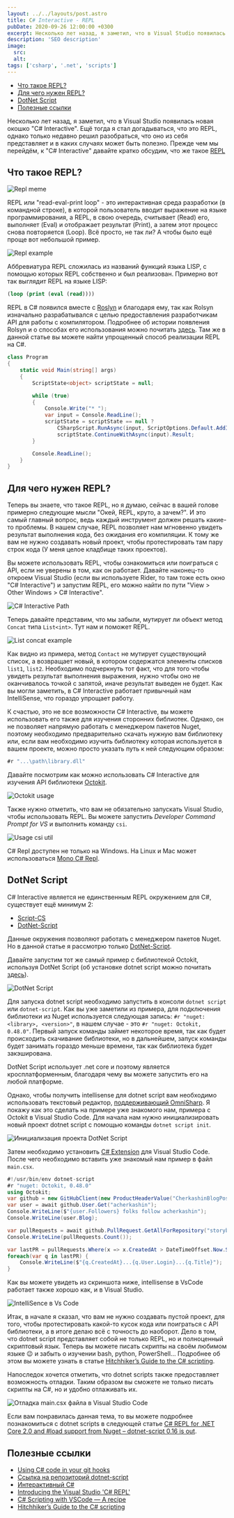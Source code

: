 ```yaml
---
layout: ../../layouts/post.astro
title: C# Interactive - REPL
pubDate: 2020-09-26 12:00:00 +0300
excerpt: Несколько лет назад, я заметил, что в Visual Studio появилась новая окошко "C# Interactive". Eщё тогда я стал догадываться, что это REPL, однако только недавно решил разобраться, что оно из себя представляет и в каких случаях может быть полезно. Прежде чем мы перейдём, к "С# Interactive" давайте кратко обсудим, что же такое REPL.
description: 'SEO description'
image:
  src:
  alt:
tags: ['csharp', '.net', 'scripts']
---
```


- [Что такое REPL?](#что-такое-repl)
- [Для чего нужен REPL?](#для-чего-нужен-repl)
- [DotNet Script](#dotnet-script)
- [Полезные ссылки](#полезные-ссылки)

Несколько лет назад, я заметил, что в Visual Studio появилась новая окошко "C# Interactive". Eщё тогда я стал догадываться, что это REPL, однако только недавно решил разобраться, что оно из себя представляет и в каких случаях может быть полезно. Прежде чем мы перейдём, к "С# Interactive" давайте кратко обсудим, что же такое [REPL](https://en.wikipedia.org/wiki/Read%E2%80%93eval%E2%80%93print_loop)

## Что такое REPL?

<div class="centering">

![Repl meme](/public/csharp-repl/repl-meme.png)

</div>

REPL или "read-eval-print loop" - это интерактивная среда разработки (в командной строке), в которой пользователь вводит выражение на языке программирования, а REPL, в свою очередь, считывает (Read) его, выполняет (Eval) и отображает результат (Print), а затем этот процесс снова повторяется (Loop). Всё просто, не так ли? А чтобы было ещё проще вот небольшой пример.

<div class="centering">

![Repl example](/public/csharp-repl/repl-example.gif)

</div>

Аббревиатура REPL сложилась из названий функций языка LISP, с помощью которых REPL собственно и был реализован. Примерно вот так выглядит REPL на языке LISP:

```clojure
(loop (print (eval (read))))
```

REPL в C# появился вместе с [Roslyn](<https://en.wikipedia.org/wiki/Roslyn_(compiler)>) и благодаря ему, так как Rolsyn изначально разрабатывался с целью предоставления разработчикам API для работы с компилятором. Подробнее об истории появления Rolsyn и о способах его использования можно почитать [здесь](https://docs.microsoft.com/en-us/archive/blogs/cdndevs/adding-c-scripting-to-your-development-arsenal-part-1). Там же в данной статье вы можете найти упрощенный способ реализации REPL на C#.

```cs
class Program
{
    static void Main(string[] args)
    {
        ScriptState<object> scriptState = null;

        while (true)
        {
            Console.Write("* ");
            var input = Console.ReadLine();
            scriptState = scriptState == null ?
                CSharpScript.RunAsync(input, ScriptOptions.Default.AddImports("System")).Result :
                scriptState.ContinueWithAsync(input).Result;
        }

        Console.ReadLine();
    }
}
```

## Для чего нужен REPL?

Теперь вы знаете, что такое REPL, но я думаю, сейчас в вашей голове примерно следующие мысли "Окей, REPL, круто, а зачем?". И это самый главный вопрос, ведь каждый инструмент должен решать какие-то проблемы. В нашем случае, REPL позволяет нам мгновенно увидеть результат выполнения кода, без ожидания его компиляции. К тому же вам не нужно создавать новый проект, чтобы протестировать там пару строк кода (У меня целое кладбище таких проектов).

Вы можете использовать REPL, чтобы ознакомиться или поиграться с API, если не уверены в том, как он работает. Давайте наконец-то откроем Visual Studio (если вы используете Rider, то там тоже есть окно "C# Interactive") и запустим REPL, его можно найти по пути "View > Other Windows > C# Interactive".

<div class="centering">

![C# Interactive Path](/public/csharp-repl/csharp-interactive-path.png)

</div>

Теперь давайте представим, что мы забыли, мутирует ли объект метод `Concat` типа `List<int>`. Тут нам и поможет REPL.

<div class="centering">

![List concat example](/public/csharp-repl/list-concat-example.gif)

</div>

Как видно из примера, метод `Contact` не мутирует существующий список, а возвращает новый, в котором содержатся элементы списков `list1`, `list2`. Необходимо подчеркнуть тот факт, что для того чтобы увидеть результат выполнения выражения, нужно чтобы оно не оканчивалось точкой с запятой, иначе результат выведен не будет. Как вы могли заметить, в C# Interactive работает привычный нам IntelliSense, что гораздо упрощает работу.

К счастью, это не все возможности C# Interactive, вы можете использовать его также для изучения сторонних библиотек. Однако, он не позволяет напрямую работать с менеджером пакетов Nuget, поэтому необходимо предварительно скачать нужную вам библиотеку или, если вам необходимо изучить библиотеку которая используется в вашем проекте, можно просто указать путь к ней следующим образом:

```cs
#r "...\path\library.dll"
```

Давайте посмотрим как можно использовать C# Interactive для изучения API библиотеки [Octokit](https://octokitnet.readthedocs.io/en/latest/).

<div class="centering">

![Octokit usage](/public/csharp-repl/Octokit-usage.png)

</div>

Также нужно отметить, что вам не обязательно запускать Visual Studio, чтобы использовать REPL. Вы можете запустить _Developer Command Prompt for VS_ и выполнить команду `csi`.

<div class="centering">

![Usage csi util](/public/csharp-repl/csi-util.png)

</div>

C# Repl доступен не только на Windows. На Linux и Mac может использоваться [Mono C# Repl](https://www.mono-project.com/docs/tools+libraries/tools/repl/).

## DotNet Script

C# Interactive является не единственным REPL окружением для C#, существует ещё минимум 2:

- [Script-CS](http://scriptcs.net/)
- [DotNet-Script](https://github.com/filipw/dotnet-script)

Данные окружения позволяют работать с менеджером пакетов Nuget. Но в данной статье я рассмотрю только [DotNet-Script](https://github.com/filipw/dotnet-script).

Давайте запустим тот же самый пример с библиотекой Octokit, используя DotNet Script (об установке dotnet script можно почитать [здесь](https://github.com/filipw/dotnet-script)).

<div class="centering">

![DotNet Script](/public/csharp-repl/dotnet-script-ubuntu.png)

</div>

Для запуска dotnet script необходимо запустить в консоли `dotnet script` или `dotnet-script`. Как вы уже заметили из примера, для подключения библиотеки из Nuget используется следующая запись: `#r "nuget: <library>, <version>"`, в нашем случае - это `#r "nuget: Octokit, 0.48.0"`. Первый запуск команды займет некоторое время, так как будет происходить скачивание библиотеки, но в дальнейшем, запуск команды будет занимать гораздо меньше времени, так как библиотека будет закэширована.

DotNet Script использует .net core и поэтому является кросплатформенным, благодаря чему вы можете запустить его на любой платформе.

Однако, чтобы получить intellisense для dotnet script вам необходимо использовать текстовый редактор, [поддерживающий OmniSharp](http://www.omnisharp.net/). Я покажу как это сделать на примере уже знакомого нам, примера с Octokit в Visual Studio Code. Для начала нам нужно инициализировать новый проект dotnet script с помощью команды `dotnet script init`.

<div class="centering">

![Инициализация проекта DotNet Script](/public/csharp-repl/dotnet-script-init.png)

</div>

Затем необходимо установить [C# Extension](https://marketplace.visualstudio.com/items?itemName=ms-dotnettools.csharp) для Visual Studio Code. После чего необходимо вставить уже знакомый нам пример в файл `main.csx`.

```csharp
#!/usr/bin/env dotnet-script
#r "nuget: Octokit, 0.48.0"
using Octokit;
var github = new GitHubClient(new ProductHeaderValue("CherkashinBlogPost"));
var user = await github.User.Get("acherkashin");
Console.WriteLine($"{user.Followers} folks follow acherkashin");
Console.WriteLine(user.Blog);

var pullRequests = await github.PullRequest.GetAllForRepository("storybookjs", "storybook");
Console.WriteLine(pullRequests.Count());

var lastPR = pullRequests.Where(x => x.CreatedAt > DateTimeOffset.Now.Subtract(TimeSpan.FromDays(2)));
foreach(var q in lastPR) {
    Console.WriteLine($"{q.CreatedAt}...{q.User.Login}...{q.Title}");
}
```

Как вы можете увидеть из скриншота ниже, intellisense в VsCode работает также хорошо как, и в Visual Studio.

<div class="centering">

![IntelliSence в Vs Code](/public/csharp-repl/vscode-intellisense.png)

</div>

Итак, в начале я сказал, что вам не нужно создавать пустой проект, для того, чтобы протестировать какой-то кусок кода или поиграться с API библиотеки, а в итоге делаю всё с точность до наоборот. Дело в том, что dotnet script представляет собой не только REPL, но и полноценный скриптовый язык. Теперь вы можете писать скрипты на своём любимом языке 😉 и забыть о изучении bash, python, PowerShell... Подробнее об этом вы можете узнать в статье [Hitchhiker’s Guide to the C# scripting](https://itnext.io/hitchhikers-guide-to-the-c-scripting-13e45f753af9).

Напоследок хочется отметить, что dotnet scripts также предоставляет возможность отладки. Таким образом вы сможете не только писать скрипты на C#, но и удобно отлаживать их.

<div class="centering">

![Отладка main.csx файла в Visual Studio Code](/public/csharp-repl/debugging.png)

</div>

Если вам понравилась данная тема, то вы можете подробнее познакомиться с dotnet scripts в следующей статье [C# REPL for .NET Core 2.0 and #load support from Nuget – dotnet-script 0.16 is out](https://www.strathweb.com/2017/12/c-repl-for-net-core-2-0-and-load-support-from-nuget-0-16-dotnet-script-is-out/).

## Полезные ссылки

- [Using C# code in your git hooks](https://medium.com/@kaylumah/using-c-code-in-your-git-hooks-66e507c01a0f)
- [Ссылка на репозиторий dotnet-script](https://github.com/filipw/dotnet-script)
- [Интерактивный C#](https://habr.com/ru/post/273037/)
- [Introducing the Visual Studio 'C# REPL'](https://channel9.msdn.com/Events/Visual-Studio/Connect-event-2015/103?WT.mc_id=-blog-scottha)
- [C# Scripting with VSCode — A recipe](https://medium.com/@iliasshaikh/c-scripting-with-vscode-a-recipe-c672dd44d6)
- [Hitchhiker’s Guide to the C# scripting](https://itnext.io/hitchhikers-guide-to-the-c-scripting-13e45f753af9)
